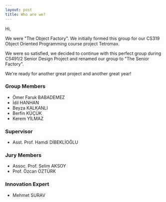 ```yaml
---
layout: post
title: Who are we?
---
```


Hi,

We were "The Object Factory". We initially formed this group for our CS319 Object Oriented Programming course project Tetromax.

We were so satisfied, we decided to continue with this perfect group during CS491/2 Senior Design Project and renamed our group to "The Senior Factory".

We're ready for another great project and another great year!  

### Group Members
* Ömer Faruk BABADEMEZ
* İdil HANHAN
* Beyza KALKANLI
* Berfin KÜÇÜK
* Kerem YİLMAZ

### Supervisor
* Asst. Prof. Hamdi DİBEKLİOĞLU

### Jury Members
* Assoc. Prof. Selim AKSOY
* Prof. Özcan ÖZTÜRK

### Innovation Expert
* Mehmet SURAV